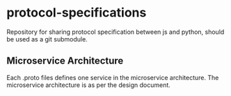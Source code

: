 # protocol-specifications

Repository for sharing protocol specification between js and python, should be used as a git submodule.

## Microservice Architecture

Each .proto files defines one service in the microservice architecture. The microservice architecture is as per the design document.
